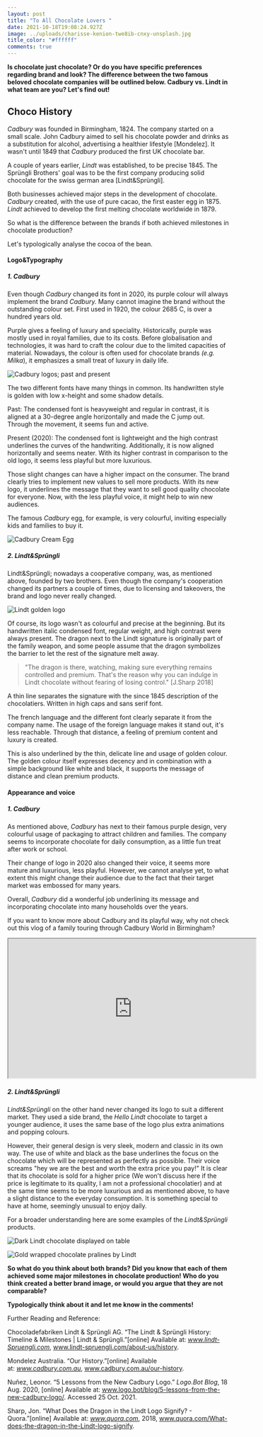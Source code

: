 ```yaml
---
layout: post
title: "To All Chocolate Lovers "
date: 2021-10-18T19:08:24.927Z
image: ../uploads/charisse-kenion-twe8ib-cnxy-unsplash.jpg
title_color: "#ffffff"
comments: true
---
```

**Is chocolate just chocolate? Or do you have specific preferences regarding brand and look? The difference between the two famous beloved chocolate companies will be outlined below. Cadbury vs. Lindt in what team are you? Let's find out!**

## Choco History

*Cadbury* was founded in Birmingham, 1824. The company started on a small scale. John Cadbury aimed to sell his chocolate powder and drinks as a substitution for alcohol, advertising a healthier lifestyle \[Mondelez]. It wasn't until 1849 that *Cadbury* produced the first UK chocolate bar. 

A couple of years earlier, *Lindt* was established, to be precise 1845. The Sprüngli Brothers' goal was to be the first company producing solid chocolate for the swiss german area \[Lindt&Sprüngli].

Both businesses achieved major steps in the development of chocolate. *Cadbury* created, with the use of pure cacao, the first easter egg in 1875. *Lindt* achieved to develop the first melting chocolate worldwide in 1879. 

So what is the difference between the brands if both achieved milestones in chocolate production? 

Let's typologically analyse the cocoa of the bean. 

#### Logo&Typography

##### 1. Cadbury

Even though *Cadbury* changed its font in 2020, its purple colour will always implement the brand *Cadbury.* Many cannot imagine the brand without the outstanding colour set. First used in 1920, the colour 2685 C, is over a hundred years old. 

Purple gives a feeling of luxury and speciality. Historically, purple was mostly used in royal families, due to its costs. Before globalisation and technologies, it was hard to craft the colour due to the limited capacities of material. Nowadays, the colour is often used for chocolate brands *(e.g. Milka*), it emphasizes a small treat of luxury in daily life. 

![Cadbury logos; past and present](../uploads/untitled-3-021.png.webp "Cadbury logos; past and present")

The two different fonts have many things in common. Its handwritten style is golden with low x-height and some shadow details. 

Past: The condensed font is heavyweight and regular in contrast, it is aligned at a 30-degree angle horizontally and made the C jump out. Through the movement, it seems fun and active. 

Present (2020): The condensed font is lightweight and the high contrast underlines the curves of the handwriting. Additionally, it is now aligned horizontally and seems neater. With its higher contrast in comparison to the old logo, it seems less playful but more luxurious. 

Those slight changes can have a higher impact on the consumer. The brand clearly tries to implement new values to sell more products. With its new logo, it underlines the message that they want to sell good quality chocolate for everyone. Now, with the less playful voice, it might help to win new audiences. 

The famous *Cadbury* egg, for example, is very colourful, inviting especially kids and families to buy it. 

![Cadbury Cream Egg](../uploads/meghan-rodgers-i8yp2omfn9w-unsplash.jpg "Cadbury Cream Egg;Photo by Meghan Rodgers on Unsplash")

##### 2. Lindt&Sprüngli

Lindt&Sprüngli; nowadays a cooperative company, was, as mentioned above, founded by two brothers. Even though the company's cooperation changed its partners a couple of times, due to licensing and takeovers, the brand and logo never really changed. 

![Lindt golden logo](../uploads/lindt_logo.png "Lindt golden logo; Photo by Lindt&Spruengli Ltd.")

Of course, its logo wasn't as colourful and precise at the beginning. But its handwritten italic condensed font, regular weight, and high contrast were always present.  The dragon next to the Lindt signature is originally part of the family weapon, and some people assume that the dragon symbolizes the barrier to let the rest of the signature melt away.

> "The dragon is there, watching, making sure everything remains controlled and premium. That's the reason why you can indulge in Lindt chocolate without fearing of losing control." \[J.Sharp 2018]

A thin line separates the signature with the since 1845 description of the chocolatiers. Written in high caps and sans serif font. 

The french language and the different font clearly separate it from the company name. The usage of the foreign language makes it stand out, it's less reachable. Through that distance, a feeling of premium content and luxury is created. 

This is also underlined by the thin, delicate line and usage of golden colour. The golden colour itself expresses decency and in combination with a simple background like white and black, it supports the message of distance and clean premium products.

#### Appearance and voice

##### 1. Cadbury

As mentioned above, *Cadbury* has next to their famous purple design, very colourful usage of packaging to attract children and families. The company seems to incorporate chocolate for daily consumption, as a little fun treat after work or school. 

Their change of logo in 2020 also changed their voice, it seems more mature and luxurious, less playful. However, we cannot analyse yet, to what extent this might change their audience due to the fact that their target market was embossed for many years. 

Overall, *Cadbury* did a wonderful job underlining its message and incorporating chocolate into many households over the years. 

If you want to know more about Cadbury and its playful way, why not check out this vlog of a family touring through Cadbury World in Birmingham? 

<div class="video-box"><iframe width="560" height="315" src="https://www.youtube.com/embed/7gJAYy-HbXc?rel=0" allow="accelerometer; autoplay; encrypted-media; gyroscope; picture-in-picture" allowfullscreen></iframe></div>

##### 2. Lindt&Sprüngli

*Lindt&Sprüngli* on the other hand never changed its logo to suit a different market. They used a side brand, the *Hello Lindt* chocolate to target a younger audience, it uses the same base of the logo plus extra animations and popping colours. 

However, their general design is very sleek, modern and classic in its own way. The use of white and black as the base underlines the focus on the chocolate which will be represented as perfectly as possible. Their voice screams "hey we are the best and worth the extra price you pay!" It is clear that its chocolate is sold for a higher price (We won't discuss here if the price is legitimate to its quality, I am not a professional chocolatier) and at the same time seems to be more luxurious and as mentioned above, to have a slight distance to the everyday consumption. It is something special to have at home, seemingly unusual to enjoy daily. 

For a broader understanding here are some examples of the *Lindt&Sprüngli* products. 

![Dark Lindt chocolate displayed on table](../uploads/moses-rukshan-a1gdbik3g6a-unsplash.jpg "Dark Lindt chocolate displayed on table; Photo by Moses Rukshan on Unsplash")

![Gold wrapped chocolate pralines by Lindt](../uploads/yves-scheuber-v9ced2puuy-unsplash.jpg "Gold wrapped chocolate pralines by Lindt; Photo by Yves Scheuber on Unsplash")

**So what do you think about both brands? Did you know that each of them achieved some major milestones in chocolate production! Who do you think created a better brand image, or would you argue that they are not comparable?** 

**Typologically think about it and let me know in the comments!**



Further Reading and Reference:



Chocoladefabriken Lindt & Sprüngli AG. “The Lindt & Sprüngli History: Timeline & Milestones | Lindt & Sprüngli.”\[online] Available at: *www.lindt-Spruengli.com*, www.lindt-spruengli.com/about-us/history.



Mondelez Australia. “Our History.”\[online] Available at: *www.cadbury.com.au*, www.cadbury.com.au/our-history.



Nuñez, Leonor. “5 Lessons from the New Cadbury Logo.” *Logo.Bot Blog*, 18 Aug. 2020, \[online] Available at: www.logo.bot/blog/5-lessons-from-the-new-cadbury-logo/. Accessed 25 Oct. 2021.



Sharp, Jon. “What Does the Dragon in the Lindt Logo Signify? - Quora.”\[online] Available at: *www.quora.com*, 2018, www.quora.com/What-does-the-dragon-in-the-Lindt-logo-signify.

‌